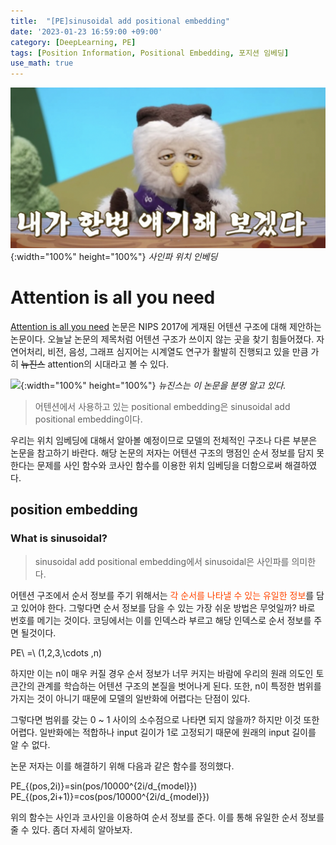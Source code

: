 ```yaml
---
title:  "[PE]sinusoidal add positional embedding"
date: '2023-01-23 16:59:00 +09:00'
category: [DeepLearning, PE]
tags: [Position Information, Positional Embedding, 포지션 임베딩]
use_math: true
---
```


![](/assets/img/B/b9.png){:width="100%" height="100%"}
*사인파 위치 인베딩*

# Attention is all you need
[Attention is all you need](https://arxiv.org/pdf/1706.03762.pdf) 논문은 NIPS 2017에 게재된 어텐션 구조에 대해 제안하는 논문이다. 오늘날 논문의 제목처럼 어텐션 구조가 쓰이지 않는 곳을 찾기 힘들어졌다. 자연어처리, 비전, 음성, 그래프 심지어는 시계열도 연구가 활발히 진행되고 있을 만큼 가히 ~~뉴진스~~ attention의 시대라고 볼 수 있다.

![](/assets/img/2023-01-23/2.gif){:width="100%" height="100%"}
*뉴진스는 이 논문을 분명 알고 있다.*

> 어텐션에서 사용하고 있는 positional embedding은 sinusoidal add positional embedding이다.

우리는 위치 임베딩에 대해서 알아볼 예정이므로 모델의 전체적인 구조나 다른 부분은 논문을 참고하기 바란다. 해당 논문의 저자는 어텐션 구조의 맹점인 순서 정보를 담지 못한다는 문제를 사인 함수와 코사인 함수를 이용한 위치 임베딩을 더함으로써 해결하였다.

## position embedding
### What is sinusoidal?
> sinusoidal add positional embedding에서 sinusoidal은 사인파를 의미한다.

어텐션 구조에서 순서 정보를 주기 위해서는 <font color='OrangeRed'>각 순서를 나타낼 수 있는 유일한 정보</font>를 담고 있어야 한다. 그렇다면 순서 정보를 담을 수 있는 가장 쉬운 방법은 무엇일까? 바로 번호를 메기는 것이다. 코딩에서는 이를 인덱스라 부르고 해당 인덱스로 순서 정보를 주면 될것이다.

PE\  =\  (1,2,3,\cdots ,n)

하지만 이는 n이 매우 커질 경우 순서 정보가 너무 커지는 바람에 우리의 원래 의도인 토큰간의 관계를 학습하는 어텐션 구조의 본질을 벗어나게 된다. 또한, n이 특정한 범위를 가지는 것이 아니기 때문에 모델의 일반화에 어렵다는 단점이 있다.


그렇다면 범위를 갖는 0 ~ 1 사이의 소수점으로 나타면 되지 않을까? 하지만 이것 또한 어렵다. 일반화에는 적합하나 input 길이가 1로 고정되기 때문에 원래의 input 길이를 알 수 없다.


논문 저자는 이를 해결하기 위해 다음과 같은 함수를 정의했다.

PE_{(pos,2i)}=sin(pos/10000^{2i/d_{model}})
PE_{(pos,2i+1)}=cos(pos/10000^{2i/d_{model}})

위의 함수는 사인과 코사인을 이용하여 순서 정보를 준다. 이를 통해 유일한 순서 정보를 줄 수 있다. 좀더 자세히 알아보자.

> 